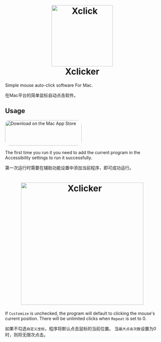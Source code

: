 <h1 align="center">
  <img src="https://file.moluuser.com/img/202307282049078.png" alt="Xclick" width="200">
  <br>
  Xclicker
  <br>
</h1>


Simple mouse auto-click software For Mac.

在Mac平台的简单鼠标自动点击软件。

## Usage
<a href="https://apps.apple.com/us/app/xclicker/id6457365692?mt=12&amp;itsct=apps_box_badge&amp;itscg=30200" style="display: inline-block; overflow: hidden; border-radius: 13px; width: 250px; height: 83px;"><img src="https://tools.applemediaservices.com/api/badges/download-on-the-mac-app-store/black/en-us?size=250x83&amp;releaseDate=1691107200" alt="Download on the Mac App Store" style="border-radius: 13px; width: 250px; height: 83px;"></a>

The first time you run it you need to add the current program in the Accessibility settings to run it successfully.

第一次运行时需要在辅助功能设置中添加当前程序，即可成功运行。

<h1 align="center">
  <img src="https://file.moluuser.com/img/202307282104105.png" alt="Xclicker" width="400">
</h1>

If `Customize` is unchecked, the program will default to clicking the mouse's current position.
There will be unlimited clicks when `Repeat` is set to 0.

如果不勾选`自定义坐标`，程序将默认点击鼠标的当前位置。
当`最大点击次数`设置为0时，则将无限次点击。
